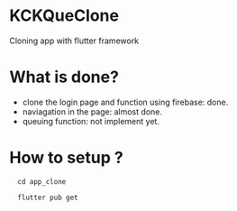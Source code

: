 # KCKQueClone
Cloning app with flutter framework

# What is done?
- clone the login page and function using firebase: done.
- naviagation in the page: almost done.
- queuing function: not implement yet.


# How to setup ? 

``` 
  cd app_clone 
````

``` 
  flutter pub get
``` 

